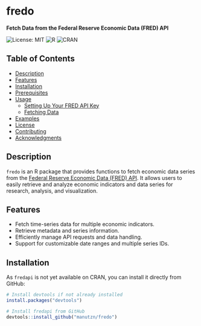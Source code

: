 # fredo

**Fetch Data from the Federal Reserve Economic Data (FRED) API**

![License: MIT](https://img.shields.io/badge/License-MIT-blue.svg)
![R](https://img.shields.io/badge/R-%E2%89%A5%203.5.0-blue)
![CRAN](https://img.shields.io/badge/CRAN-Unreleased-red)

## Table of Contents

- [Description](#description)
- [Features](#features)
- [Installation](#installation)
- [Prerequisites](#prerequisites)
- [Usage](#usage)
  - [Setting Up Your FRED API Key](#setting-up-your-fred-api-key)
  - [Fetching Data](#fetching-data)
- [Examples](#examples)
- [License](#license)
- [Contributing](#contributing)
- [Acknowledgments](#acknowledgments)

## Description

`fredo` is an R package that provides functions to fetch economic data series from the [Federal Reserve Economic Data (FRED) API](https://fred.stlouisfed.org/). It allows users to easily retrieve and analyze economic indicators and data series for research, analysis, and visualization.

## Features

- Fetch time-series data for multiple economic indicators.
- Retrieve metadata and series information.
- Efficiently manage API requests and data handling.
- Support for customizable date ranges and multiple series IDs.

## Installation

As `fredapi` is not yet available on CRAN, you can install it directly from GitHub:

```r
# Install devtools if not already installed
install.packages("devtools")

# Install fredapi from GitHub
devtools::install_github("manutzn/fredo")
